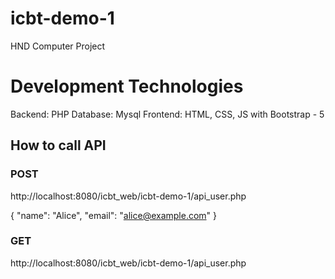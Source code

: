 # icbt-demo-1

HND Computer Project

# Development Technologies

Backend: PHP
Database: Mysql
Frontend: HTML, CSS, JS with Bootstrap - 5

## How to call API


### POST

http://localhost:8080/icbt_web/icbt-demo-1/api_user.php

{
  "name": "Alice",
  "email": "alice@example.com"
}


### GET

http://localhost:8080/icbt_web/icbt-demo-1/api_user.php